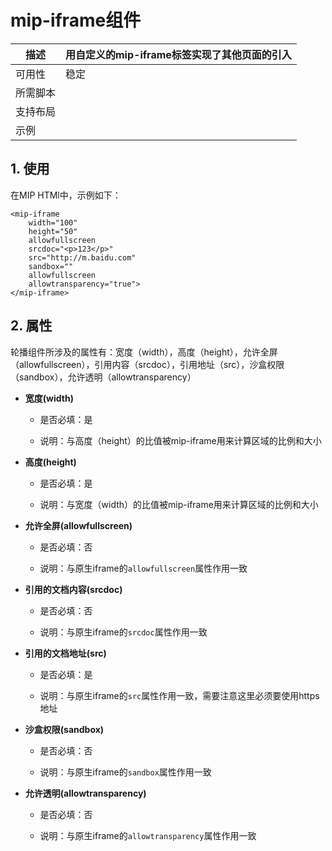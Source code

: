 # mip-iframe组件

描述|用自定义的mip-iframe标签实现了其他页面的引入
----|----
可用性|稳定
所需脚本|
支持布局| 
示例|

## 1. 使用

在MIP HTMl中，示例如下：

```
<mip-iframe 
    width="100" 
    height="50" 
    allowfullscreen 
    srcdoc="<p>123</p>" 
    src="http://m.baidu.com" 
    sandbox="" 
    allowfullscreen 
    allowtransparency="true">
</mip-iframe>
```
## 2. 属性

轮播组件所涉及的属性有：宽度（width），高度（height），允许全屏（allowfullscreen），引用内容（srcdoc），引用地址（src），沙盒权限（sandbox），允许透明（allowtransparency）

- **宽度(width)**

    - 是否必填：是

    - 说明：与高度（height）的比值被mip-iframe用来计算区域的比例和大小

- **高度(height)**

    - 是否必填：是

    - 说明：与宽度（width）的比值被mip-iframe用来计算区域的比例和大小

- **允许全屏(allowfullscreen)**

    - 是否必填：否

    - 说明：与原生iframe的`allowfullscreen`属性作用一致

- **引用的文档内容(srcdoc)**

    - 是否必填：否

    - 说明：与原生iframe的`srcdoc`属性作用一致

- **引用的文档地址(src)**

    - 是否必填：是

    - 说明：与原生iframe的`src`属性作用一致，需要注意这里必须要使用https地址

- **沙盒权限(sandbox)**

    - 是否必填：否

    - 说明：与原生iframe的`sandbox`属性作用一致

- **允许透明(allowtransparency)**

    - 是否必填：否

    - 说明：与原生iframe的`allowtransparency`属性作用一致


